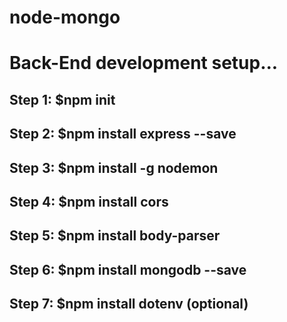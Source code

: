 # node-mongo
# Back-End development setup...
## Step 1: $npm init
## Step 2: $npm install express --save
## Step 3: $npm install -g nodemon
## Step 4: $npm install cors
## Step 5: $npm install body-parser
## Step 6: $npm install mongodb --save
## Step 7: $npm install dotenv (optional)
